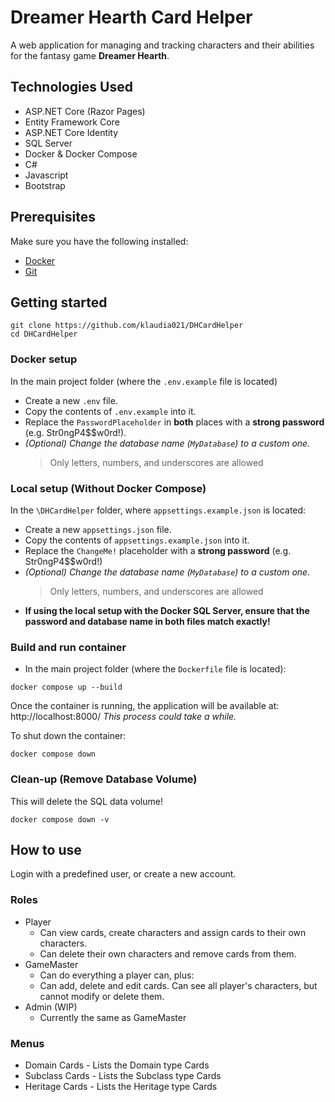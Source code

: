 # Dreamer Hearth Card Helper
A web application for managing and tracking characters and their abilities for the fantasy game **Dreamer Hearth**.

## Technologies Used
- ASP.NET Core (Razor Pages)
- Entity Framework Core
- ASP.NET Core Identity
- SQL Server
- Docker & Docker Compose
- C#
- Javascript
- Bootstrap

## Prerequisites
Make sure you have the following installed:
- [Docker](https://www.docker.com/products/docker-desktop/)
- [Git](https://git-scm.com/downloads)

## Getting started
```
git clone https://github.com/klaudia021/DHCardHelper
cd DHCardHelper
```
### Docker setup
In the main project folder (where the `.env.example` file is located)
 - Create a new `.env` file.
 - Copy the contents of `.env.example` into it.
 - Replace the `PasswordPlaceholder` in **both** places with a **strong password** (e.g. Str0ngP4$$w0rd!).
 - _(Optional) Change the database name (`MyDatabase`) to a custom one._
    > Only letters, numbers, and underscores are allowed

### Local setup (Without Docker Compose)
In the `\DHCardHelper` folder, where `appsettings.example.json` is located:
 - Create a new `appsettings.json` file.
 - Copy the contents of `appsettings.example.json` into it.
 - Replace the `ChangeMe!` placeholder with a **strong password** (e.g. Str0ngP4$$w0rd!)
 - _(Optional) Change the database name (`MyDatabase`) to a custom one._
    > Only letters, numbers, and underscores are allowed
 - **If using the local setup with the Docker SQL Server, ensure that the password and database name in both files match exactly!**

### Build and run container
- In the main project folder (where the `Dockerfile` file is located):
```
docker compose up --build
```
Once the container is running, the application will be available at:
http://localhost:8000/
_This process could take a while._

To shut down the container:
```
docker compose down
```

### Clean-up (Remove Database Volume)
This will delete the SQL data volume!
```
docker compose down -v
```

## How to use
Login with a predefined user, or create a new account.
### Roles
  - Player
    - Can view cards, create characters and assign cards to their own characters.
    - Can delete their own characters and remove cards from them.
  - GameMaster
    - Can do everything a player can, plus:
    - Can add, delete and edit cards. Can see all player's characters, but cannot modify or delete them.
  - Admin (WIP)
    - Currently the same as GameMaster

### Menus
  - Domain Cards - Lists the Domain type Cards
  - Subclass Cards - Lists the Subclass type Cards
  - Heritage Cards - Lists the Heritage type Cards
